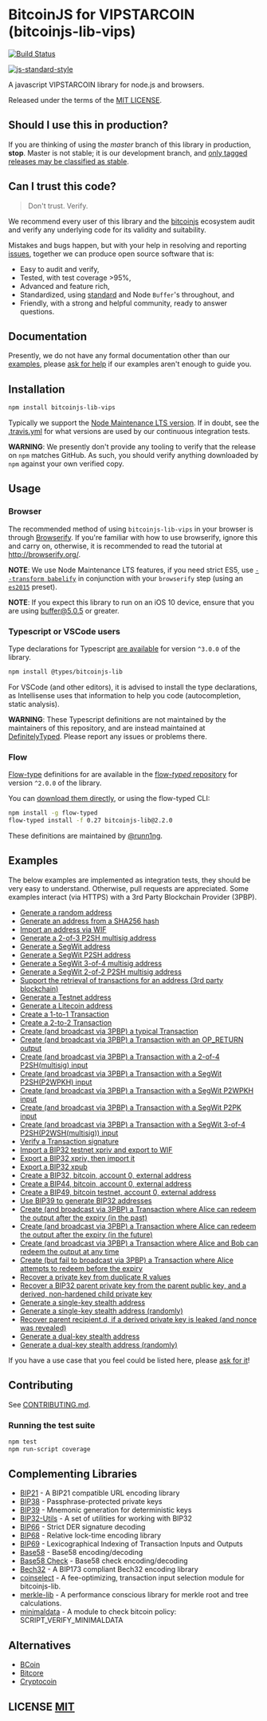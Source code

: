 # BitcoinJS for VIPSTARCOIN (bitcoinjs-lib-vips)
[![Build Status](https://travis-ci.org/vips-wallet/bitcoinjs-lib-vips.png?branch=master)](https://travis-ci.org/vips-wallet/bitcoinjs-lib-vips)

[![js-standard-style](https://cdn.rawgit.com/feross/standard/master/badge.svg)](https://github.com/feross/standard)

A javascript VIPSTARCOIN library for node.js and browsers.

Released under the terms of the [MIT LICENSE](LICENSE).

## Should I use this in production?
If you are thinking of using the *master* branch of this library in production, **stop**.
Master is not stable; it is our development branch, and [only tagged releases may be classified as stable](https://github.com/vips-wallet/bitcoinjs-lib-vips/tags).


## Can I trust this code?
> Don't trust. Verify.

We recommend every user of this library and the [bitcoinjs](https://github.com/bitcoinjs) ecosystem audit and verify any underlying code for its validity and suitability.

Mistakes and bugs happen, but with your help in resolving and reporting [issues](https://github.com/vips-wallet/bitcoinjs-lib-vips/issues), together we can produce open source software that is:

- Easy to audit and verify,
- Tested, with test coverage >95%,
- Advanced and feature rich,
- Standardized, using [standard](http://github.com/standard/standard) and Node `Buffer`'s throughout, and
- Friendly, with a strong and helpful community, ready to answer questions.

## Documentation
Presently,  we do not have any formal documentation other than our [examples](#examples), please [ask for help](https://github.com/vips-wallet/bitcoinjs-lib-vips/issues/new) if our examples aren't enough to guide you.


## Installation
``` bash
npm install bitcoinjs-lib-vips
```

Typically we support the [Node Maintenance LTS version](https://github.com/nodejs/Release).
If in doubt, see the [.travis.yml](.travis.yml) for what versions are used by our continuous integration tests.

**WARNING**: We presently don't provide any tooling to verify that the release on `npm` matches GitHub.  As such, you should verify anything downloaded by `npm` against your own verified copy.


## Usage

### Browser
The recommended method of using `bitcoinjs-lib-vips` in your browser is through [Browserify](https://github.com/substack/node-browserify).
If you're familiar with how to use browserify, ignore this and carry on, otherwise, it is recommended to read the tutorial at http://browserify.org/.

**NOTE**: We use Node Maintenance LTS features, if you need strict ES5, use [`--transform babelify`](https://github.com/babel/babelify) in conjunction with your `browserify` step (using an [`es2015`](http://babeljs.io/docs/plugins/preset-es2015/) preset).

**NOTE**: If you expect this library to run on an iOS 10 device, ensure that you are using [buffer@5.0.5](https://github.com/feross/buffer/pull/155) or greater.

### Typescript or VSCode users
Type declarations for Typescript [are available](https://github.com/DefinitelyTyped/DefinitelyTyped/tree/0897921174860ec3d5318992d2323b3ae8100a68/types/bitcoinjs-lib) for version `^3.0.0` of the library.

``` bash
npm install @types/bitcoinjs-lib
```

For VSCode (and other editors), it is advised to install the type declarations, as Intellisense uses that information to help you code (autocompletion, static analysis).

**WARNING**: These Typescript definitions are not maintained by the maintainers of this repository, and are instead maintained at [DefinitelyTyped](https://github.com/DefinitelyTyped/DefinitelyTyped).
Please report any issues or problems there.


### Flow
[Flow-type](https://flowtype.org/) definitions for are available in the [flow-*typed* repository](https://github.com/flowtype/flow-typed/tree/master/definitions/npm/bitcoinjs-lib_v2.x.x) for version `^2.0.0` of the library.

You can [download them directly](https://github.com/flowtype/flow-typed/blob/master/definitions/npm/bitcoinjs-lib_v2.x.x/flow_v0.17.x-/bitcoinjs-lib_v2.x.x.js), or using the flow-typed CLI:

``` bash
npm install -g flow-typed
flow-typed install -f 0.27 bitcoinjs-lib@2.2.0
```

These definitions are maintained by [@runn1ng](https://github.com/runn1ng).


## Examples
The below examples are implemented as integration tests, they should be very easy to understand.
Otherwise, pull requests are appreciated.
Some examples interact (via HTTPS) with a 3rd Party Blockchain Provider (3PBP).

- [Generate a random address](https://github.com/bitcoinjs/bitcoinjs-lib/blob/master/test/integration/addresses.js#L22)
- [Generate an address from a SHA256 hash](https://github.com/bitcoinjs/bitcoinjs-lib/blob/master/test/integration/addresses.js#L29)
- [Import an address via WIF](https://github.com/bitcoinjs/bitcoinjs-lib/blob/master/test/integration/addresses.js#L40)
- [Generate a 2-of-3 P2SH multisig address](https://github.com/bitcoinjs/bitcoinjs-lib/blob/master/test/integration/addresses.js#L47)
- [Generate a SegWit address](https://github.com/bitcoinjs/bitcoinjs-lib/blob/master/test/integration/addresses.js#L60)
- [Generate a SegWit P2SH address](https://github.com/bitcoinjs/bitcoinjs-lib/blob/master/test/integration/addresses.js#L67)
- [Generate a SegWit 3-of-4 multisig address](https://github.com/bitcoinjs/bitcoinjs-lib/blob/master/test/integration/addresses.js#L76)
- [Generate a SegWit 2-of-2 P2SH multisig address](https://github.com/bitcoinjs/bitcoinjs-lib/blob/master/test/integration/addresses.js#L90)
- [Support the retrieval of transactions for an address (3rd party blockchain)](https://github.com/bitcoinjs/bitcoinjs-lib/blob/master/test/integration/addresses.js#L104)
- [Generate a Testnet address](https://github.com/bitcoinjs/bitcoinjs-lib/blob/master/test/integration/addresses.js#L123)
- [Generate a Litecoin address](https://github.com/bitcoinjs/bitcoinjs-lib/blob/master/test/integration/addresses.js#L133)
- [Create a 1-to-1 Transaction](https://github.com/bitcoinjs/bitcoinjs-lib/blob/master/test/integration/transactions.js#L13)
- [Create a 2-to-2 Transaction](https://github.com/bitcoinjs/bitcoinjs-lib/blob/master/test/integration/transactions.js#L28)
- [Create (and broadcast via 3PBP) a typical Transaction](https://github.com/bitcoinjs/bitcoinjs-lib/blob/master/test/integration/transactions.js#L47)
- [Create (and broadcast via 3PBP) a Transaction with an OP\_RETURN output](https://github.com/bitcoinjs/bitcoinjs-lib/blob/master/test/integration/transactions.js#L83)
- [Create (and broadcast via 3PBP) a Transaction with a 2-of-4 P2SH(multisig) input](https://github.com/bitcoinjs/bitcoinjs-lib/blob/master/test/integration/transactions.js#L105)
- [Create (and broadcast via 3PBP) a Transaction with a SegWit P2SH(P2WPKH) input](https://github.com/bitcoinjs/bitcoinjs-lib/blob/master/test/integration/transactions.js#L143)
- [Create (and broadcast via 3PBP) a Transaction with a SegWit P2WPKH input](https://github.com/bitcoinjs/bitcoinjs-lib/blob/master/test/integration/transactions.js#L174)
- [Create (and broadcast via 3PBP) a Transaction with a SegWit P2PK input](https://github.com/bitcoinjs/bitcoinjs-lib/blob/master/test/integration/transactions.js#L218)
- [Create (and broadcast via 3PBP) a Transaction with a SegWit 3-of-4 P2SH(P2WSH(multisig)) input](https://github.com/bitcoinjs/bitcoinjs-lib/blob/master/test/integration/transactions.js#L263)
- [Verify a Transaction signature](https://github.com/bitcoinjs/bitcoinjs-lib/blob/master/test/integration/transactions.js#L304)
- [Import a BIP32 testnet xpriv and export to WIF](https://github.com/bitcoinjs/bitcoinjs-lib/blob/master/test/integration/bip32.js#L12)
- [Export a BIP32 xpriv, then import it](https://github.com/bitcoinjs/bitcoinjs-lib/blob/master/test/integration/bip32.js#L20)
- [Export a BIP32 xpub](https://github.com/bitcoinjs/bitcoinjs-lib/blob/master/test/integration/bip32.js#L31)
- [Create a BIP32, bitcoin, account 0, external address](https://github.com/bitcoinjs/bitcoinjs-lib/blob/master/test/integration/bip32.js#L40)
- [Create a BIP44, bitcoin, account 0, external address](https://github.com/bitcoinjs/bitcoinjs-lib/blob/master/test/integration/bip32.js#L55)
- [Create a BIP49, bitcoin testnet, account 0, external address](https://github.com/bitcoinjs/bitcoinjs-lib/blob/master/test/integration/bip32.js#L71)
- [Use BIP39 to generate BIP32 addresses](https://github.com/bitcoinjs/bitcoinjs-lib/blob/master/test/integration/bip32.js#L86)
- [Create (and broadcast via 3PBP) a Transaction where Alice can redeem the output after the expiry (in the past)](https://github.com/bitcoinjs/bitcoinjs-lib/blob/master/test/integration/cltv.js#L43)
- [Create (and broadcast via 3PBP) a Transaction where Alice can redeem the output after the expiry (in the future)](https://github.com/bitcoinjs/bitcoinjs-lib/blob/master/test/integration/cltv.js#L88)
- [Create (and broadcast via 3PBP) a Transaction where Alice and Bob can redeem the output at any time](https://github.com/bitcoinjs/bitcoinjs-lib/blob/master/test/integration/cltv.js#L144)
- [Create (but fail to broadcast via 3PBP) a Transaction where Alice attempts to redeem before the expiry](https://github.com/bitcoinjs/bitcoinjs-lib/blob/master/test/integration/cltv.js#L190)
- [Recover a private key from duplicate R values](https://github.com/bitcoinjs/bitcoinjs-lib/blob/master/test/integration/crypto.js#L14)
- [Recover a BIP32 parent private key from the parent public key, and a derived, non-hardened child private key](https://github.com/bitcoinjs/bitcoinjs-lib/blob/master/test/integration/crypto.js#L68)
- [Generate a single-key stealth address](https://github.com/bitcoinjs/bitcoinjs-lib/blob/master/test/integration/stealth.js#L72)
- [Generate a single-key stealth address (randomly)](https://github.com/bitcoinjs/bitcoinjs-lib/blob/master/test/integration/stealth.js#L91)
- [Recover parent recipient.d, if a derived private key is leaked (and nonce was revealed)](https://github.com/bitcoinjs/bitcoinjs-lib/blob/master/test/integration/stealth.js#L107)
- [Generate a dual-key stealth address](https://github.com/bitcoinjs/bitcoinjs-lib/blob/master/test/integration/stealth.js#L124)
- [Generate a dual-key stealth address (randomly)](https://github.com/bitcoinjs/bitcoinjs-lib/blob/master/test/integration/stealth.js#L147)

If you have a use case that you feel could be listed here, please [ask for it](https://github.com/bitcoinjs/bitcoinjs-lib/issues/new)!


## Contributing
See [CONTRIBUTING.md](CONTRIBUTING.md).


### Running the test suite

``` bash
npm test
npm run-script coverage
```

## Complementing Libraries
- [BIP21](https://github.com/bitcoinjs/bip21) - A BIP21 compatible URL encoding library
- [BIP38](https://github.com/bitcoinjs/bip38) - Passphrase-protected private keys
- [BIP39](https://github.com/bitcoinjs/bip39) - Mnemonic generation for deterministic keys
- [BIP32-Utils](https://github.com/bitcoinjs/bip32-utils) - A set of utilities for working with BIP32
- [BIP66](https://github.com/bitcoinjs/bip66) - Strict DER signature decoding
- [BIP68](https://github.com/bitcoinjs/bip68) - Relative lock-time encoding library
- [BIP69](https://github.com/bitcoinjs/bip69) - Lexicographical Indexing of Transaction Inputs and Outputs
- [Base58](https://github.com/cryptocoinjs/bs58) - Base58 encoding/decoding
- [Base58 Check](https://github.com/bitcoinjs/bs58check) - Base58 check encoding/decoding
- [Bech32](https://github.com/bitcoinjs/bech32) - A BIP173 compliant Bech32 encoding library
- [coinselect](https://github.com/bitcoinjs/coinselect) - A fee-optimizing, transaction input selection module for bitcoinjs-lib.
- [merkle-lib](https://github.com/bitcoinjs/merkle-lib) - A performance conscious library for merkle root and tree calculations.
- [minimaldata](https://github.com/bitcoinjs/minimaldata) - A module to check bitcoin policy: SCRIPT_VERIFY_MINIMALDATA


## Alternatives
- [BCoin](https://github.com/indutny/bcoin)
- [Bitcore](https://github.com/bitpay/bitcore)
- [Cryptocoin](https://github.com/cryptocoinjs/cryptocoin)


## LICENSE [MIT](LICENSE)
